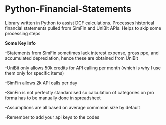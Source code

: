 # Python-Financial-Statements
Library written in Python to assist DCF calculations. Processes historical financial statements pulled from SimFin and UniBit APIs. Helps to skip some processing steps

**Some Key Info**

-Statements from SimFin sometimes lack interest expense, gross ppe, and accumulated depreciation, hence these are obtained from UniBit

-UniBit only allows 50k credits for API calling per month (which is why I use them only for specific items)

-SimFin allows 2k API calls per day

-SimFin is not perfectly standardised so calculation of categories on pro forma has to be manually done in spreadsheet

-Assumptions are all based on average commmon size by default

-Remember to add your api keys to the codes

    
